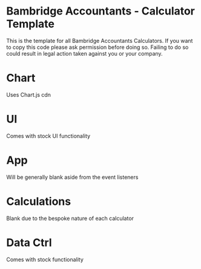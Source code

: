# Bambridge Accountants - Calculator Template

This is the template for all Bambridge Accountants Calculators. If you want to copy this code please ask permission before doing so. Failing to do so could result in legal action taken against you or your company.

# Chart

Uses Chart.js cdn

# UI 

Comes with stock UI functionality

# App

Will be generally blank aside from the event listeners

# Calculations 

Blank due to the bespoke nature of each calculator

# Data Ctrl

Comes with stock functionality